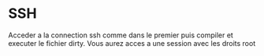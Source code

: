 # SSH

Acceder a la connection ssh comme dans le premier puis compiler et executer le fichier dirty. Vous aurez acces a une session avec les droits root
